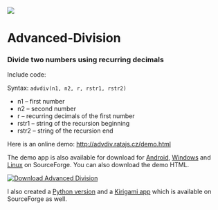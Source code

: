 ![](https://raw.githubusercontent.com/ratajs/Advanced-Division/master/icon.svg)

# Advanced-Division
### Divide two numbers using recurring decimals

Include code:

  <code><script src="https://cdn.jsdelivr.net/gh/ratajs/Advanced-Division@48b9c12242cf03a96c66202ccb86ff8978c1464c/AdvDiv.min.js" type="text/javascript" integrity="sha384-TYYkguXDyRifAz7SdRE79iRgUBKX2D93h/7jMxE+Y4N+qfHmCF/JKeRwZ3ODANVq" crossorigin="anonymous"></script></script></code>

Syntax:
<code>advdiv(n1, n2, r, rstr1, rstr2)</code>
* n1 – first number
* n2 – second number
* r – recurring decimals of the first number
* rstr1 – string of the recursion beginning
* rstr2 – string of the recursion end

Here is an online demo: <http://advdiv.ratajs.cz/demo.html>

The demo app is also available for download for [Android](https://sourceforge.net/projects/advanced-division/files/Advanced-Division-Cordova.apk/download), [Windows](https://sourceforge.net/projects/advanced-division/files/Advanced-Division-NWjs.exe/download) and [Linux](https://sourceforge.net/projects/advanced-division/files/Advanced-Division-NWjs-Linux.tar.gz/download) on SourceForge.
You can also download the demo HTML.

[![Download Advanced Division](https://a.fsdn.com/con/app/sf-download-button)](https://sourceforge.net/projects/advanced-division/files/latest/download)


I also created a [Python version](https://github.com/ratajs/Advanced-Division-py) and a [Kirigami app](https://invent.kde.org/ratajsk/advanced-division) which is available on SourceForge as well.
